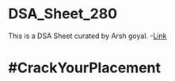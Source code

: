 # DSA_Sheet_280

This is a DSA Sheet curated by Arsh goyal. -[Link](https://docs.google.com/spreadsheets/d/1MGVBJ8HkRbCnU6EQASjJKCqQE8BWng4qgL0n3vCVOxE/edit?usp=sharing)

# #CrackYourPlacement

